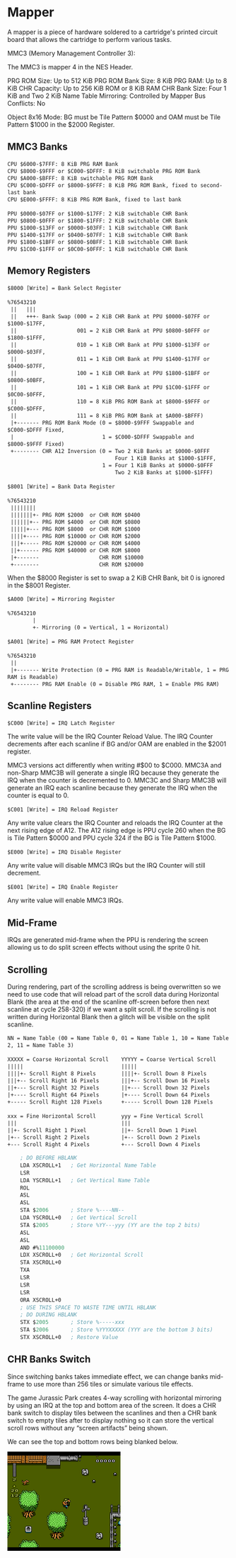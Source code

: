 # Mapper

A mapper is a piece of hardware soldered to a cartridge's printed circuit board that allows the cartridge to perform various tasks.

MMC3 (Memory Management Controller 3):

The MMC3 is mapper 4 in the NES Header.

PRG ROM Size: Up to 512 KiB
PRG ROM Bank Size: 8 KiB
PRG RAM: Up to 8 KiB
CHR Capacity: Up to 256 KiB ROM or 8 KiB RAM
CHR Bank Size: Four 1 KiB and Two 2 KiB
Name Table Mirroring: Controlled by Mapper
Bus Conflicts: No

Object 8x16 Mode: BG must be Tile Pattern $0000 and OAM must be Tile Pattern $1000 in the $2000 Register.

## MMC3 Banks

```text
CPU $6000-$7FFF: 8 KiB PRG RAM Bank
CPU $8000-$9FFF or $C000-$DFFF: 8 KiB switchable PRG ROM Bank
CPU $A000-$BFFF: 8 KiB switchable PRG ROM Bank
CPU $C000-$DFFF or $8000-$9FFF: 8 KiB PRG ROM Bank, fixed to second-last bank
CPU $E000-$FFFF: 8 KiB PRG ROM Bank, fixed to last bank

PPU $0000-$07FF or $1000-$17FF: 2 KiB switchable CHR Bank
PPU $0800-$0FFF or $1800-$1FFF: 2 KiB switchable CHR Bank
PPU $1000-$13FF or $0000-$03FF: 1 KiB switchable CHR Bank
PPU $1400-$17FF or $0400-$07FF: 1 KiB switchable CHR Bank
PPU $1800-$1BFF or $0800-$0BFF: 1 KiB switchable CHR Bank
PPU $1C00-$1FFF or $0C00-$0FFF: 1 KiB switchable CHR Bank
```

## Memory Registers

```text
$8000 [Write] = Bank Select Register

%76543210
 ||   |||
 ||   +++- Bank Swap (000 = 2 KiB CHR Bank at PPU $0000-$07FF or $1000-$17FF,
 ||                   001 = 2 KiB CHR Bank at PPU $0800-$0FFF or $1800-$1FFF,
 ||                   010 = 1 KiB CHR Bank at PPU $1000-$13FF or $0000-$03FF,
 ||                   011 = 1 KiB CHR Bank at PPU $1400-$17FF or $0400-$07FF,
 ||                   100 = 1 KiB CHR Bank at PPU $1800-$1BFF or $0800-$0BFF,
 ||                   101 = 1 KiB CHR Bank at PPU $1C00-$1FFF or $0C00-$0FFF,
 ||                   110 = 8 KiB PRG ROM Bank at $8000-$9FFF or $C000-$DFFF,
 ||                   111 = 8 KiB PRG ROM Bank at $A000-$BFFF)
 |+------- PRG ROM Bank Mode (0 = $8000-$9FFF Swappable and $C000-$DFFF Fixed,
 |                            1 = $C000-$DFFF Swappable and $8000-$9FFF Fixed)
 +-------- CHR A12 Inversion (0 = Two 2 KiB Banks at $0000-$0FFF
                                  Four 1 KiB Banks at $1000-$1FFF,
                              1 = Four 1 KiB Banks at $0000-$0FFF
                                  Two 2 KiB Banks at $1000-$1FFF)

$8001 [Write] = Bank Data Register

%76543210
 ||||||||
 |||||||+- PRG ROM $2000  or CHR ROM $0400
 ||||||+-- PRG ROM $4000  or CHR ROM $0800
 |||||+--- PRG ROM $8000  or CHR ROM $1000
 ||||+---- PRG ROM $10000 or CHR ROM $2000
 |||+----- PRG ROM $20000 or CHR ROM $4000
 ||+------ PRG ROM $40000 or CHR ROM $8000
 |+-------                   CHR ROM $10000
 +--------                   CHR ROM $20000
```

When the $8000 Register is set to swap a 2 KiB CHR Bank, bit 0 is ignored in the $8001 Register.

```text
$A000 [Write] = Mirroring Register

%76543210
        |
        +- Mirroring (0 = Vertical, 1 = Horizontal)

$A001 [Write] = PRG RAM Protect Register

%76543210
 ||
 |+------- Write Protection (0 = PRG RAM is Readable/Writable, 1 = PRG RAM is Readable)
 +-------- PRG RAM Enable (0 = Disable PRG RAM, 1 = Enable PRG RAM)
```

## Scanline Registers

`$C000 [Write] = IRQ Latch Register`

The write value will be the IRQ Counter Reload Value.  The IRQ Counter decrements after each scanline if BG and/or OAM are enabled in the $2001 register.

MMC3 versions act differently when writing #$00 to $C000. MMC3A and non-Sharp MMC3B will generate a single IRQ because they generate the IRQ when the counter is decremented to 0.  MMC3C and Sharp MMC3B will generate an IRQ each scanline because they generate the IRQ when the counter is equal to 0.

`$C001 [Write] = IRQ Reload Register`

Any write value clears the IRQ Counter and reloads the IRQ Counter at the next rising edge of A12.  The A12 rising edge is PPU cycle 260 when the BG is Tile Pattern $0000 and PPU cycle 324 if the BG is Tile Pattern $1000.

`$E000 [Write] = IRQ Disable Register`

Any write value will disable MMC3 IRQs but the IRQ Counter will still decrement.

`$E001 [Write] = IRQ Enable Register`

Any write value will enable MMC3 IRQs.

## Mid-Frame

IRQs are generated mid-frame when the PPU is rendering the screen allowing us to do split screen effects without using the sprite 0 hit.

## Scrolling

During rendering, part of the scrolling address is being overwritten so we need to use code that will reload part of the scroll data during Horizontal Blank (the area at the end of the scanline off-screen before then next scanline at cycle 258-320) if we want a split scroll.  If the scrolling is not written during Horizontal Blank then a glitch will be visible on the split scanline.

```text
NN = Name Table (00 = Name Table 0, 01 = Name Table 1, 10 = Name Table 2, 11 = Name Table 3)

XXXXX = Coarse Horizontal Scroll    YYYYY = Coarse Vertical Scroll
|||||                               |||||
||||+- Scroll Right 8 Pixels        ||||+- Scroll Down 8 Pixels
|||+-- Scroll Right 16 Pixels       |||+-- Scroll Down 16 Pixels
||+--- Scroll Right 32 Pixels       ||+--- Scroll Down 32 Pixels
|+---- Scroll Right 64 Pixels       |+---- Scroll Down 64 Pixels
+----- Scroll Right 128 Pixels      +----- Scroll Down 128 Pixels

xxx = Fine Horizontal Scroll        yyy = Fine Vertical Scroll
|||                                 |||
||+- Scroll Right 1 Pixel           ||+- Scroll Down 1 Pixel
|+-- Scroll Right 2 Pixels          |+-- Scroll Down 2 Pixels
+--- Scroll Right 4 Pixels          +--- Scroll Down 4 Pixels
```

```lisp
	; DO BEFORE HBLANK
	LDA XSCROLL+1	; Get Horizontal Name Table
	LSR
	LDA YSCROLL+1	; Get Vertical Name Table
	ROL
	ASL
	ASL
	STA $2006		; Store %----NN--
	LDA YSCROLL+0	; Get Vertical Scroll
	STA $2005		; Store %YY---yyy (YY are the top 2 bits)
	ASL
	ASL
	AND #%11100000
	LDX XSCROLL+0	; Get Horizontal Scroll
	STA XSCROLL+0
	TXA
	LSR
	LSR
	LSR
	ORA XSCROLL+0
	; USE THIS SPACE TO WASTE TIME UNTIL HBLANK
	; DO DURING HBLANK
	STX $2005		; Store %-----xxx
	STA $2006 		; Store %YYYXXXXX (YYY are the bottom 3 bits)
  	STX XSCROLL+0	; Restore Value
```

## CHR Banks Switch

Since switching banks takes immediate effect, we can change banks mid-frame to use more than 256 tiles or simulate various tile effects.

The game Jurassic Park creates 4-way scrolling with horizontal mirroring by using an IRQ at the top and bottom area of the screen.  It does a CHR bank switch to display tiles between the scanlines and then a CHR bank switch to empty tiles after to display nothing so it can store the vertical scroll rows without any “screen artifacts” being shown.

We can see the top and bottom rows being blanked below.

![""](../../docs/images/mmc3-01.png "mmc3")
